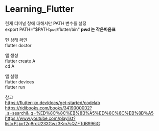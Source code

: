 # Learning_Flutter

현재 터미널 창에 대해서만 PATH 변수를 설정 <br>
export PATH="$PATH:`pwd`/flutter/bin"
**pwd 는 작은따옴표**

현 상태 확인 <br>
flutter doctor

앱 생성  <br>
flutter create A <br>
cd A

앱 실행 <br>
flutter devices <br>
flutter run <br>

참고 <br>
https://flutter-ko.dev/docs/get-started/codelab <br>
https://ridibooks.com/books/3419000002?_s=search&_q=%ED%8C%8C%EB%8B%A5%ED%8C%8C%EB%8B%A5 <br>
https://www.youtube.com/playlist?list=PLjxrf2q8roU23XGwz3Km7sQZFTdB996iG
